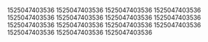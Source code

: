 1525047403536
1525047403536
1525047403536
1525047403536
1525047403536
1525047403536
1525047403536
1525047403536
1525047403536
1525047403536
1525047403536
1525047403536
1525047403536
1525047403536
1525047403536